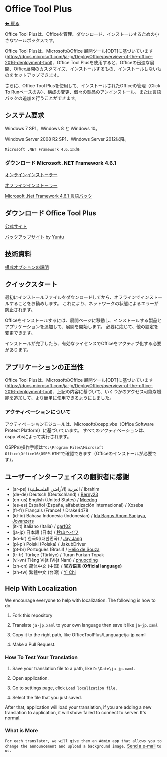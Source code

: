 ﻿# Office Tool Plus

[⬅ 戻る](https://github.com/YerongAI/Office-Tool)

Office Tool Plusは、Officeを管理、ダウンロード、インストールするための小さなツールボックスです。

Office Tool Plusは、MicrosoftのOffice 展開ツール[ODT]に基づいています(https://docs.microsoft.com/ja-jp/DeployOffice/overview-of-the-office-2016-deployment-tool)、Office Tool Plusを使用すると、Officeの迅速な展開、Office展開のカスタマイズ、インストールするもの、インストールしないものをセットアップできます。

さらに、Office Tool Plusを使用して、インストールされたOfficeの管理（Click To Runベースのみ）、構成の変更、個々の製品のアンインストール、または言語パックの追加を行うことができます。

## システム要求

Windows 7 SP1、Windows 8 と Windows 10。

Windows Server 2008 R2 SP1、Windows Server 2012以降。

`Microsoft .NET Framework 4.6.1以降`

### ダウンロード Microsoft .NET Framework 4.6.1

[オンラインインストーラー](http://go.microsoft.com/fwlink/?LinkId=780597)

[オフラインインストーラー](http://go.microsoft.com/fwlink/?LinkId=780601)

[Microsoft .Net Framework 4.6.1 言語パック](http://go.microsoft.com/fwlink/?LinkId=780604)

## ダウンロード Office Tool Plus

[公式サイト](https://otp.landian.vip/)

[バックアップサイト](https://delivery.yuntu.dev/office-tool/) by [Yuntu](https://www.yuntu.dev/)

## 技術資料

[構成オプションの説明](https://docs.microsoft.com/ja-jp/DeployOffice/configuration-options-for-the-office-2016-deployment-tool)

## クイックスタート

最初にインストールファイルをダウンロードしてから、オフラインでインストールすることをお勧めします。 これにより、ネットワークの状態によるエラーが防止されます。

Officeをインストールするには、展開ページに移動し、インストールする製品とアプリケーションを追加して、展開を開始します。 必要に応じて、他の設定を変更できます。

インストールが完了したら、有効なライセンスでOfficeをアクティブ化する必要があります。

## アプリケーションの正当性

Office Tool Plusは、MicrosoftのOffice 展開ツール[ODT]に基づいています(https://docs.microsoft.com/ja-jp/DeployOffice/overview-of-the-office-2016-deployment-tool)、上記の内容に基づいて、いくつかのアクセス可能な機能を追加して、より簡単に使用できるようにしました。

### アクティベーションについて

アクティベーションモジュールは、Microsoftのospp.vbs（Office Software Protect Platform）に基づいています。 すべてのアクティベーションは、ospp.vbsによって実行されます。

OSPPの操作手順は````"C:\Program Files\Microsoft Office\Office16\OSPP.HTM"````で確認できます（Officeのインストールが必要です）。

## ユーザーインターフェイスの翻訳者に感謝

- (ar-ps) العربية (الأراضي الفلسطينية) / Ibrahim
- (de-de) Deutsch (Deutschland) / [Berny23](https://steamcommunity.com/id/Berny23)
- (en-us) English (United States) / [Moedog](https://prprpr.love)
- (es-es) Español (España, alfabetización internacional) / Xoseba
- (fr-fr) Français (France) / Drake4478
- (id-id) Bahasa Indonesia (Indonesian) / [Ida Bagus Anom Sanjaya](https://fb.me/Anom.Sanjaya17), [Jovanzers](https://github.com/jovanzers)
- (it-it) Italiano (Italia) / [garf02](https://github.com/garf02)
- (ja-jp) 日本語 (日本) / [秋山ヘイワ](https://github.com/akio1321)
- (ko-kr) 한국어(대한민국) / [Jay Jang](http://www.yaeyaya.com)
- (pl-pl) Polski (Polska) / JakubDriver
- (pt-br) Português (Brasil) / [Hélio de Souza](https://tinyurl.com/hdstec)
- (tr-tr) Türkçe (Türkiye) / Turan Furkan Topak
- (vi-vn) Tiêng Việt (Việt Nam) / [phuocding](https://github.com/phuocding)
- (zh-cn) 简体中文 (中国) / **官方语言 (Official language)**
- (zh-tw) 繁體中文 (台灣) / [Yi Chi](https://www.cotpear.com)

## Help With Localization

We encourage everyone to help with localization. The following is how to do.

1. Fork this repository

2. Translate ````ja-jp.xaml```` to your own language then save it like ````ja-jp.xaml````

3. Copy it to the right path, like OfficeToolPlus/Language/ja-jp.xaml

4. Make a Pull Request.

### How To Test Your Translation

1. Save your translation file to a path, like ````D:\Date\ja-jp.xaml````.

2. Open application.

3. Go to settings page, click ````Load localization file.````

4. Select the file that you just saved.

After that, application will load your translation, if you are adding a new translation to application, it will show: failed to connect to server. It's normal.

### What is More

````For each translator, we will give them an Admin app that allows you to change the announcement and upload a background image.```` [Send a e-mail](mailto:yerong@coolhub.top) ````to us.````
